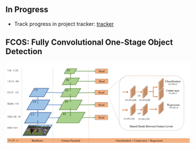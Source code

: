 ## In Progress
 - Track progress in project tracker: [tracker](https://github.com/srihari-humbarwadi/tensorflow_fcos/projects/1)



## FCOS: Fully Convolutional One-Stage Object Detection
![architecture](common/architecture.png)
